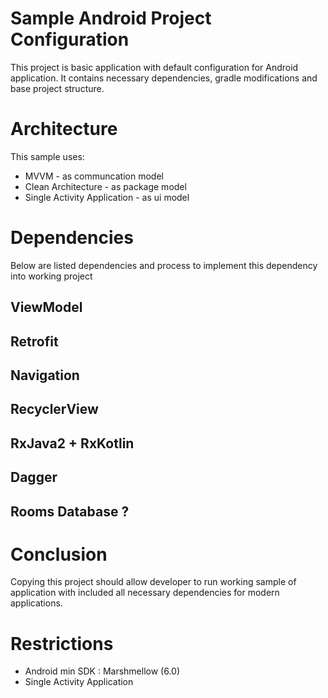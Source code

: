 # Sample Android Project Configuration
This project is basic application with default configuration for Android application. It contains necessary dependencies, gradle modifications and base project structure.

# Architecture
This sample uses:
* MVVM - as communcation model
* Clean Architecture - as package model
* Single Activity Application - as ui model

# Dependencies
Below are listed dependencies and process to implement this dependency into working project

## ViewModel
## Retrofit
## Navigation
## RecyclerView
## RxJava2 + RxKotlin
## Dagger
## Rooms Database ?

# Conclusion
Copying this project should allow developer to run working sample of application with included all necessary dependencies for modern applications.

# Restrictions
* Android min SDK : Marshmellow (6.0)
* Single Activity Application